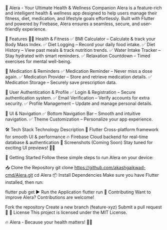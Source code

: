 🌟 Alera - Your Ultimate Health & Wellness Companion
Alera is a feature-rich and intelligent health & wellness app designed to help users manage their fitness, diet, medication, and lifestyle goals effortlessly. Built with Flutter and powered by Firebase, Alera ensures a seamless, secure, and user-friendly experience.

🚀 Features
🏋️‍♂️ Health & Fitness
✅ BMI Calculator – Calculate & track your Body Mass Index.
✅ Diet Logging – Record your daily food intake.
✅ Diet History – View past meals & track nutrition trends.
✅ Water Intake Tracker – Stay hydrated with smart reminders.
✅ Relaxation Countdown – Timed exercises for mental well-being.

💊 Medication & Reminders
✅ Medication Reminder – Never miss a dose again.
✅ Medication Provider – Store and retrieve medication details.
✅ Medication Storage – Securely save prescription data.

🔐 User Authentication & Profile
✅ Login & Registration – Secure authentication system.
✅ Email Verification – Verify accounts for extra security.
✅ Profile Management – Update and manage personal details.

🎨 UI & Navigation
✅ Bottom Navigation Bar – Smooth and intuitive navigation.
✅ Theme Customization – Personalize your app experience.

🛠️ Tech Stack
Technology	Description
🎯 Flutter	Cross-platform framework for smooth UI & performance
🔥 Firebase	Cloud backend for real-time database & authentication
📸 Screenshots (Coming Soon)
Stay tuned for exciting UI previews! 🎨✨

🏁 Getting Started
Follow these simple steps to run Alera on your device:

📥 Clone the Repository
git clone https://github.com/akashgaikwad-cmd/Alera.git
cd Alera
📦 Install Dependencies
Make sure you have Flutter installed, then run:

flutter pub get
▶️ Run the Application
flutter run
🤝 Contributing
Want to improve Alera? Contributions are welcome!

Fork the repository
Create a new branch (feature-xyz)
Submit a pull request 🎯
📜 License
This project is licensed under the MIT License.

🔥 Alera - Because your health matters! 🚀💙

